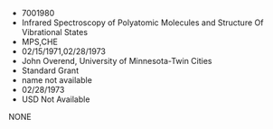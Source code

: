 * 7001980
* Infrared Spectroscopy of Polyatomic Molecules and Structure Of Vibrational States
* MPS,CHE
* 02/15/1971,02/28/1973
* John Overend, University of Minnesota-Twin Cities
* Standard Grant
*   name not available
* 02/28/1973
* USD Not Available

NONE